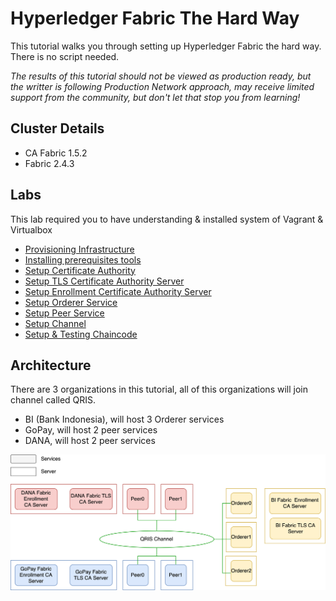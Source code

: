 # Hyperledger Fabric The Hard Way
This tutorial walks you through setting up Hyperledger Fabric the hard way. There is no script needed.

*The results of this tutorial should not be viewed as production ready, but the writter is following Production Network approach, may receive limited support from the community, but don't let that stop you from learning!*

## Cluster Details
- CA Fabric 1.5.2
- Fabric 2.4.3

## Labs
This lab required you to have understanding & installed system of Vagrant & Virtualbox
- [Provisioning Infrastructure](docs/00-infrastructure.md)
- [Installing prerequisites tools](docs/01-prerequisites.md)
- [Setup Certificate Authority](docs/02-setup-ca.md)
- [Setup TLS Certificate Authority Server](docs/03-setup-tls-fabric-ca-server.md)
- [Setup Enrollment Certificate Authority Server](docs/04-setup-enrollment-fabric-ca-server.md)
- [Setup Orderer Service](docs/05-setup-orderer-service.md)
- [Setup Peer Service](docs/06-setup-peer-service.md)
- [Setup Channel](docs/07-setup-channel.md)
- [Setup & Testing Chaincode](docs/08-setup-chaincode.md)

## Architecture
There are 3 organizations in this tutorial, all of this organizations will join channel called QRIS.
- BI (Bank Indonesia), will host 3 Orderer services
- GoPay, will host 2 peer services
- DANA, will host 2 peer services

![High Level Architecture](docs/assets/images/hyperledger-highlevelinfra.drawio.png?raw=true "High Level Architecture")
